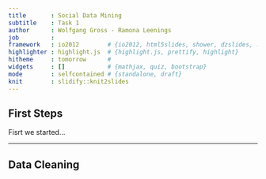 ```yaml
---
title       : Social Data Mining
subtitle    : Task 1
author      : Wolfgang Gross - Ramona Leenings
job         : 
framework   : io2012        # {io2012, html5slides, shower, dzslides, ...}
highlighter : highlight.js  # {highlight.js, prettify, highlight}
hitheme     : tomorrow      # 
widgets     : []            # {mathjax, quiz, bootstrap}
mode        : selfcontained # {standalone, draft}
knit        : slidify::knit2slides
---
```



## First Steps

Fisrt we started...


---
## Data Cleaning
